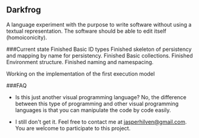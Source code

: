 ﻿## Darkfrog

A language experiment with the purpose to write software without using a textual representation. The software should be able to edit itself (homoiconicity).

###Current state
Finished Basic ID types
Finished skeleton of persistency and mapping by name for persistency.
Finished Basic collections.
Finished Environment structure.
Finished naming and namespacing.

Working on the implementation of the first execution model


###FAQ
- Is this just another visual programming language?
  No, the difference between this type of programming and other visual programming languages is that you can manipulate the code by code easily.
  
- I still don't get it.
  Feel free to contact me at jasperhilven@gmail.com. You are welcome to participate to this project.